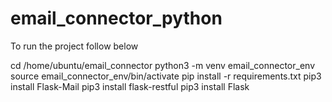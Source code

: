 # email_connector_python


To run the project follow below

cd /home/ubuntu/email_connector
python3 -m venv email_connector_env
source email_connector_env/bin/activate
pip install -r requirements.txt
pip3 install Flask-Mail
pip3 install flask-restful
pip3 install Flask